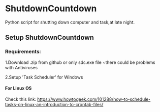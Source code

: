 # ShutdownCountdown

Python script for shutting down computer and task,at late night. 

## Setup ShutdownCountdown

### Requirements:

1.Download .zip from github or only sdc.exe file ~there could be problems with Antiviruses

2.Setup 'Task Scheduler' for Windows

#### For Linux OS

Check this link: https://www.howtogeek.com/101288/how-to-schedule-tasks-on-linux-an-introduction-to-crontab-files/

